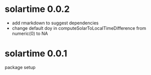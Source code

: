 # solartime 0.0.2
- add rmarkdown to suggest dependencies
- change default doy in computeSolarToLocalTimeDifference from numeric(0) to NA

# solartime 0.0.1

package setup

